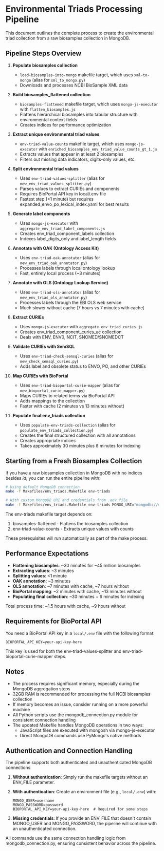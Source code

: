 # Environmental Triads Processing Pipeline

This document outlines the complete process to create the environmental triad collection from a raw biosamples collection in MongoDB.

## Pipeline Steps Overview

1. **Populate biosamples collection**
   - `load-biosamples-into-mongo` makefile target, which uses `xml-to-mongo` (alias for `xml_to_mongo.py`)
   - Downloads and processes NCBI BioSample XML data

2. **Build biosamples_flattened collection**
   - `biosamples-flattened` makefile target, which uses `mongo-js-executor` with `flatten_biosamples.js`
   - Flattens hierarchical biosamples into tabular structure with environmental context fields
   - Creates indices for performance optimization

3. **Extract unique environmental triad values**
   - `env-triad-value-counts` makefile target, which uses `mongo-js-executor` with `enriched_biosamples_env_triad_value_counts_gt_1.js`
   - Extracts values that appear in at least 2 biosamples
   - Filters out missing data indicators, digits-only values, etc.

4. **Split environmental triad values**
   - Uses `env-triad-values-splitter` (alias for `new_env_triad_values_splitter.py`)
   - Parses values to extract CURIEs and components
   - Requires BioPortal API key in local/.env file
   - Fastest step (<1 minute) but requires expanded_envo_po_lexical_index.yaml for best results

5. **Generate label components**
   - Uses `mongo-js-executor` with `aggregate_env_triad_label_components.js`
   - Creates env_triad_component_labels collection
   - Indexes label_digits_only and label_length fields

6. **Annotate with OAK (Ontology Access Kit)**
   - Uses `env-triad-oak-annotator` (alias for `new_env_triad_oak_annotator.py`)
   - Processes labels through local ontology lookup
   - Fast, entirely local process (~3 minutes)

7. **Annotate with OLS (Ontology Lookup Service)**
   - Uses `env-triad-ols-annotator` (alias for `new_env_triad_ols_annotator.py`)
   - Processes labels through the EBI OLS web service
   - Much slower without cache (7 hours vs 7 minutes with cache)

8. **Extract CURIEs**
   - Uses `mongo-js-executor` with `aggregate_env_triad_curies.js`
   - Creates env_triad_component_curies_uc collection
   - Deals with ENV, ENV0, NCIT, SNOMED/SNOMEDCT

9. **Validate CURIEs with SemSQL**
   - Uses `env-triad-check-semsql-curies` (alias for `new_check_semsql_curies.py`)
   - Adds label and obsolete status to ENVO, PO, and other CURIEs

10. **Map CURIEs with BioPortal**
    - Uses `env-triad-bioportal-curie-mapper` (alias for `new_bioportal_curie_mapper.py`)
    - Maps CURIEs to related terms via BioPortal API
    - Adds mappings to the collection
    - Faster with cache (2 minutes vs 13 minutes without)

11. **Populate final env_triads collection**
    - Uses `populate-env-triads-collection` (alias for `populate_env_triads_collection.py`)
    - Creates the final structured collection with all annotations
    - Creates appropriate indices
    - Takes approximately 30 minutes plus 6 minutes for indexing

## Starting from a Fresh Biosamples Collection

If you have a raw biosamples collection in MongoDB with no indices besides _id_, you can run the entire pipeline with:

```bash
# Using default MongoDB connection
make -f Makefiles/env_triads.Makefile env-triads

# With custom MongoDB URI and credentials from .env file
make -f Makefiles/env_triads.Makefile env-triads MONGO_URI="mongodb://custom-host:27017/ncbi_metadata" ENV_FILE=local/.env
```

The env-triads makefile target depends on:
1. biosamples-flattened - Flattens the biosamples collection
2. env-triad-value-counts - Extracts unique values with counts

These prerequisites will run automatically as part of the make process.

## Performance Expectations

- **Flattening biosamples**: ~30 minutes for ~45 million biosamples
- **Extracting values**: ~3 minutes
- **Splitting values**: <1 minute
- **OAK annotation**: ~3 minutes
- **OLS annotation**: ~7 minutes with cache, ~7 hours without
- **BioPortal mapping**: ~2 minutes with cache, ~13 minutes without
- **Populating final collection**: ~30 minutes + 6 minutes for indexing

Total process time: ~1.5 hours with cache, ~9 hours without

## Requirements for BioPortal API

You need a BioPortal API key in a `local/.env` file with the following format:

```
BIOPORTAL_API_KEY=your-api-key-here
```

This key is used for both the env-triad-values-splitter and env-triad-bioportal-curie-mapper steps.

## Notes

- The process requires significant memory, especially during the MongoDB aggregation steps
- 32GB RAM is recommended for processing the full NCBI biosamples collection
- If memory becomes an issue, consider running on a more powerful machine
- All Python scripts use the mongodb_connection.py module for consistent connection handling
- The updated Makefile handles MongoDB operations in two ways:
  - JavaScript files are executed with mongosh via mongo-js-executor
  - Direct MongoDB commands use PyMongo's native methods

## Authentication and Connection Handling

The pipeline supports both authenticated and unauthenticated MongoDB connections:

1. **Without authentication**: Simply run the makefile targets without an ENV_FILE parameter.

2. **With authentication**: Create an environment file (e.g., `local/.env`) with:
   ```
   MONGO_USER=username
   MONGO_PASSWORD=password
   BIOPORTAL_API_KEY=your-api-key-here  # Required for some steps
   ```

3. **Missing credentials**: If you provide an ENV_FILE that doesn't contain MONGO_USER and MONGO_PASSWORD, the pipeline will continue with an unauthenticated connection.

All commands use the same connection handling logic from mongodb_connection.py, ensuring consistent behavior across the pipeline.

